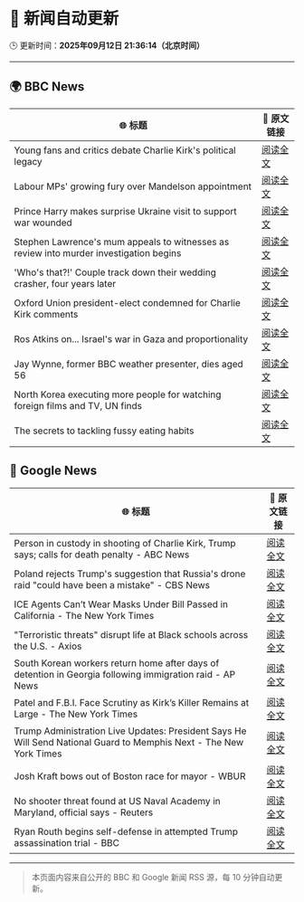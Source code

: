 # 🧠 新闻自动更新

🕒 更新时间：**2025年09月12日 21:36:14（北京时间）**

---

## 🌍 BBC News

| 🌐 标题 | 🔗 原文链接 |
|--------|-------------|
| Young fans and critics debate Charlie Kirk's political legacy | [阅读全文](https://www.bbc.com/news/articles/c62n6ql215ro?at_medium=RSS&at_campaign=rss) |
| Labour MPs' growing fury over Mandelson appointment | [阅读全文](https://www.bbc.com/news/articles/cx238pwwqg6o?at_medium=RSS&at_campaign=rss) |
| Prince Harry makes surprise Ukraine visit to support war wounded | [阅读全文](https://www.bbc.com/news/articles/c3dr859vxxjo?at_medium=RSS&at_campaign=rss) |
| Stephen Lawrence's mum appeals to witnesses as review into murder investigation begins | [阅读全文](https://www.bbc.com/news/articles/cgrqnp09zl5o?at_medium=RSS&at_campaign=rss) |
| 'Who's that?!' Couple track down their wedding crasher, four years later | [阅读全文](https://www.bbc.com/news/articles/c7v1d3r6y8mo?at_medium=RSS&at_campaign=rss) |
| Oxford Union president-elect condemned for Charlie Kirk comments | [阅读全文](https://www.bbc.com/news/articles/c04qz5lk6ggo?at_medium=RSS&at_campaign=rss) |
| Ros Atkins on... Israel's war in Gaza and proportionality | [阅读全文](https://www.bbc.com/news/articles/cr5r76e127do?at_medium=RSS&at_campaign=rss) |
| Jay Wynne, former BBC weather presenter, dies aged 56 | [阅读全文](https://www.bbc.com/news/articles/ceq2jrwzv9wo?at_medium=RSS&at_campaign=rss) |
| North Korea executing more people for watching foreign films and TV, UN finds | [阅读全文](https://www.bbc.com/news/articles/ckgqdz17ye3o?at_medium=RSS&at_campaign=rss) |
| The secrets to tackling fussy eating habits | [阅读全文](https://www.bbc.com/news/articles/c3e712j3gq5o?at_medium=RSS&at_campaign=rss) |

## 📰 Google News

| 🌐 标题 | 🔗 原文链接 |
|--------|-------------|
| Person in custody in shooting of Charlie Kirk, Trump says; calls for death penalty - ABC News | [阅读全文](https://news.google.com/rss/articles/CBMinwFBVV95cUxNRkY3NExPUlN3SXpfWWs2OXpMTUNJTl9fQlhJRy1pbnctTTZZVHEycm84VWh2X0hSOUlOTXZVZnhUcUl2ZHIzQmpHdUpJUmNWMWpUZzVKNDA4SDYydzdWOFNLVnp3SU5rbmtWR1psNnFJNnlVeGpsTWF5TG1nWGY4YXcxYUhobllhME1XQU9icTItRm9ZMjh4dWZjbEx5M3PSAaQBQVVfeXFMUFNBY2tiNVRCd3liWVlIS09BSFQ3WTN0bGZmc3dRbFdET0R2M19MRmhzWWpZT3ZSYVlTVERGNms2RnVGTTY4S1ZHaXlDQXVtNTNoZ2hYaGN4ZkdUR0dKQXZPQllCUkVDUXN0aGN5cmpyYXZTZllrdkxNVl9kZl9RUXB6a3lHT3BxMHp2SEV2WERFWmF6a0hNT1hpdWo1SG1FVjRfMWk?oc=5) |
| Poland rejects Trump's suggestion that Russia's drone raid "could have been a mistake" - CBS News | [阅读全文](https://news.google.com/rss/articles/CBMinwFBVV95cUxQRG5CUWJLR2F4VG9Bamp4TnhId0ZtVVc2Y2N4MVVvQzhvSEJnb3EyaUhfNnRRNmc3UUc0ekIwZ1lReTR2ZzRraDA0dnFLcGR3TEtNVEFESHQyZWYtZHZhdlpTTzR6N2U1SDhUeEF5VnB2ZThxNlFoUkdBdTNtTFV3WW9abHVwY2JHaHFCZmQxM0dYQ1ZhY21iYlhvNUo2d3fSAaQBQVVfeXFMTzZLYmMzN2RNZVkwOWptUE5XY0RqcnpnajB1OS15ZVJuQVVqNEJvUlFSalBNLXQ1cGlLZFloR2JxWUpBQmJRVnBnRkNKUlJHWnc5dTgyZlJCNG53ZkhSOFpJUDItOGFVeml3T1ZJY21XdjViOUhmRWVrbFllZzQtSHk1TFVQZExxNmIxRjFNX1dNVktsbjNvZFFZbXA4ek0yV0hYZzk?oc=5) |
| ICE Agents Can’t Wear Masks Under Bill Passed in California - The New York Times | [阅读全文](https://news.google.com/rss/articles/CBMihgFBVV95cUxQeFVQWmJhNGVVa3NNR05oWlVCQkRpN25tZFl2SXBTMm55VXF5dEFRMnVibEVwRGFrMHF4am03Q2NqMjBxTFBRM1JTc2Fzenl6dDk5MXlqNmRjZnhyWi1GME5yTlJKYzR0WkMwbVZrOFdlMWZJVmZwY1F1X3o3SUVVMjJjQks0dw?oc=5) |
| "Terroristic threats" disrupt life at Black schools across the U.S. - Axios | [阅读全文](https://news.google.com/rss/articles/CBMie0FVX3lxTE5DWGlhLW4xVTF6c1NvRU1ybEtIOFhzV21NbzZIVUg5RnAzNjdvWEpnZG1wTkx4c3lWR3Z5QmdXR1FURWJGRkhaNXYxaERjWTNSalZmRnY5Q1JBSXVROWlRLWZBOHBUZlRMZ2FfbXl5bnZ6amNkRVNoTUFndw?oc=5) |
| South Korean workers return home after days of detention in Georgia following immigration raid - AP News | [阅读全文](https://news.google.com/rss/articles/CBMipwFBVV95cUxNQ3ZUcHhLMTRsU3ZLUnFrTXNKLXZwSV9OZnRsRzYwN2FKRHZLZlV5by1iRjU1alBKNGpzQUdMeEtnd2VkckprSGpQcm5JUThUcTlzMS1SZEU1MmE5LTl0SkthTGVqR1NwUG1RMWJ6SEV3OTFPLTliUG9kZ3NhcEFsWFJyRXdUNXM0d1VkYjdWV0JWT3JXUzNlSnV6UV9HZHdpcWxaV05YVQ?oc=5) |
| Patel and F.B.I. Face Scrutiny as Kirk’s Killer Remains at Large - The New York Times | [阅读全文](https://news.google.com/rss/articles/CBMigAFBVV95cUxQSGxMTDc4S29lUmZPNzhtTnY1YnljQmxwX3VYN095a0g4MmVfSWlsTEtkNkdZV0NGRFRHaHQtalVLc0RfUC1UekM2NWFiaU1CZVVlRHVGeHRFVnVXdVFhb2hvOHFiWTJETUZrWUN1MTE1eUpPSnMxcXk3R0tabjNLOQ?oc=5) |
| Trump Administration Live Updates: President Says He Will Send National Guard to Memphis Next - The New York Times | [阅读全文](https://news.google.com/rss/articles/CBMiY0FVX3lxTE81SHVfSXY5Z2F3UzJ5Ukw1bWV4ODRjR0M5NEFvV0IyejI1YmxxQVVOb1J1TDNyY1U2OU5Zc00ySnhiUHl1R051RFhja3JsM3FIekc1c09RNEZNdG1ESUdkaUd5MA?oc=5) |
| Josh Kraft bows out of Boston race for mayor - WBUR | [阅读全文](https://news.google.com/rss/articles/CBMiiAFBVV95cUxQbXRtWGVYTF9aTjNPdnFFOUljMmtVNU1odjllZGNNUTdkMl9Qb0ZqbkNuZnlSNWJUa1IzTlFpRVM2ZzhueURpc2xvWjZwNWYxZnlfQ2JHaldscWYyM3V0dXJKQnNsMDF4S1J5RDQtTW1aWThnV3lhYWQzeWJyMUtfeEUwUEJPU0xI?oc=5) |
| No shooter threat found at US Naval Academy in Maryland, official says - Reuters | [阅读全文](https://news.google.com/rss/articles/CBMirAFBVV95cUxPc0hJYjk2bnBEbWNYUWltUTUyYk5FcGM0by13T19mZUdyUFdDdC1BcWowN0dVejNhdW1lSWdJOU9QNWREaGpad0FlazJmTS0wZXptUkdaR0Z4bm51SC0tT1RWaWpYMUZ4VExsa1RQRHZ1T1NwYVJiVFVoM1ZodFJLSkttRXlYRjBQRERKTm5BU3RnX3NhdjI5MXpoYTVxOVAyV21yWFljUTlaZFc3?oc=5) |
| Ryan Routh begins self-defense in attempted Trump assassination trial - BBC | [阅读全文](https://news.google.com/rss/articles/CBMiWkFVX3lxTE1SUG55a2pCeGtTVHR0U2E4eC0tTnlfQ3BaWVU1NlhMSGxjZzlrb3g2blZxVDlUYUdEQjVoRDhlY2I4NVFfR21uM1ZJdFl6aDdueDdCNWFWY0NlUdIBX0FVX3lxTE9US1poVFVSS19LSzRJOHBJNkFMUnQzTktUSm5CNFpHOGFGT0FQcm82c3daNjRnXzVWT3c2UkdqbThfQ2QzU3did0RaSnlSOWNjN2V4LWJNVHlNMFNoYWZJ?oc=5) |

---
> 本页面内容来自公开的 BBC 和 Google 新闻 RSS 源，每 10 分钟自动更新。